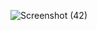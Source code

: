 ![Screenshot (42)](https://github.com/user-attachments/assets/d87dd2c8-57c3-4920-9606-22feb82477ff)
